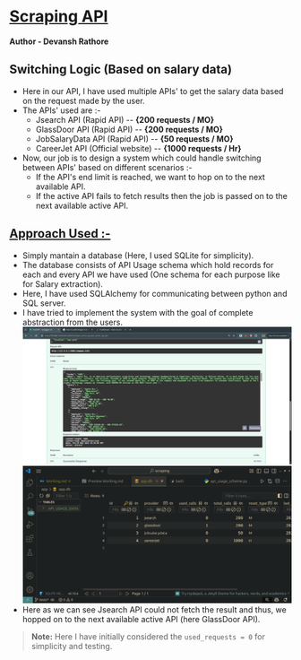 # **<u>Scraping API</u>**
**Author - Devansh Rathore**
## Switching Logic (Based on salary data)
- Here in our API, I have used multiple APIs' to get the salary data based on the request made by the user.
- The APIs' used are :-
    - Jsearch API (Rapid API) -- **{200 requests / MO}**
    - GlassDoor API (Rapid API) --  **{200 requests / MO}**
    - JobSalaryData API (Rapid API) -- **{50 requests / MO}**
    - CareerJet API (Official website) -- **{1000 requests / Hr}**
- Now, our job is to design a system which could handle switching between APIs' based on different scenarios :-
    - If the API's end limit is reached, we want to hop on to the next available API.
    - If the active API fails to fetch results then the job is passed on to the next available active API.
## <u>Approach Used :-</u>
- Simply mantain a database (Here, I used SQLite for simplicity).
- The database consists of API Usage schema which hold records for each and every API we have used (One schema for each purpose like for Salary extraction).
- Here, I have used SQLAlchemy for communicating between python and SQL server.
- I have tried to implement the system with the goal of complete abstraction from the users.<br>
![API Working](/img/api_snapshot.png)
![SQLite snapshot](/img/ss1.png)
- Here as we can see Jsearch API could not fetch the result and thus, we hopped on to the next available active API (here GlassDoor API).<br>
>**Note:** Here I have initially considered the ```used_requests = 0``` for simplicity and testing.